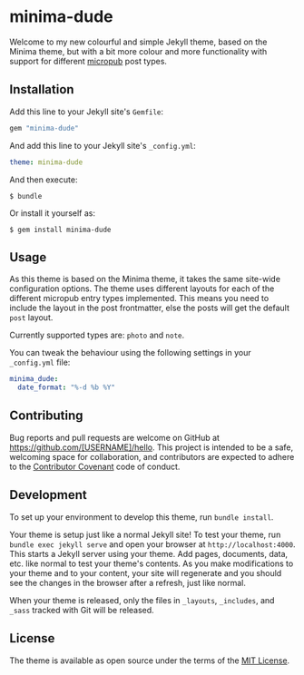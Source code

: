 # minima-dude

Welcome to my new colourful and simple Jekyll theme, based on the Minima theme, but with a bit more colour and more functionality with support for different [micropub](https://www.w3.org/TR/micropub/) post types.

## Installation

Add this line to your Jekyll site's `Gemfile`:

```ruby
gem "minima-dude"
```

And add this line to your Jekyll site's `_config.yml`:

```yaml
theme: minima-dude
```

And then execute:

    $ bundle

Or install it yourself as:

    $ gem install minima-dude

## Usage

As this theme is based on the Minima theme, it takes the same site-wide configuration options. The theme uses different layouts for each of the different micropub entry types implemented. This means you need to include the layout in the post frontmatter, else the posts will get the default `post` layout.

Currently supported types are: `photo` and `note`.

You can tweak the behaviour using the following settings in your `_config.yml` file:

```yaml
minima_dude:
  date_format: "%-d %b %Y"
```

## Contributing

Bug reports and pull requests are welcome on GitHub at https://github.com/[USERNAME]/hello. This project is intended to be a safe, welcoming space for collaboration, and contributors are expected to adhere to the [Contributor Covenant](http://contributor-covenant.org) code of conduct.

## Development

To set up your environment to develop this theme, run `bundle install`.

Your theme is setup just like a normal Jekyll site! To test your theme, run `bundle exec jekyll serve` and open your browser at `http://localhost:4000`. This starts a Jekyll server using your theme. Add pages, documents, data, etc. like normal to test your theme's contents. As you make modifications to your theme and to your content, your site will regenerate and you should see the changes in the browser after a refresh, just like normal.

When your theme is released, only the files in `_layouts`, `_includes`, and `_sass` tracked with Git will be released.

## License

The theme is available as open source under the terms of the [MIT License](https://opensource.org/licenses/MIT).
